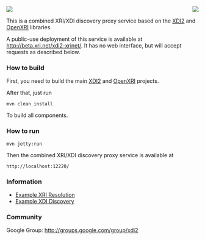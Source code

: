 <a href="http://projectdanube.org/" target="_blank"><img src="http://peacekeeper.github.com/xdi2/images/projectdanube_logo.png" align="right"></a>
<img src="http://peacekeeper.github.com/xdi2/images/logo64.png"><br>

This is a combined XRI/XDI discovery proxy service based on the [XDI2](http://github.com/peacekeeper/xdi2) and [OpenXRI](http://openxri.org) libraries.

A public-use deployment of this service is available at http://beta.xri.net/xdi2-xrinet/. It has no web interface, but will accept requests as described below.

### How to build

First, you need to build the main [XDI2](http://github.com/peacekeeper/xdi2) and [OpenXRI](http://openxri.org) projects.

After that, just run

    mvn clean install

To build all components.

### How to run

    mvn jetty:run

Then the combined XRI/XDI discovery proxy service is available at

	http://localhost:12220/

### Information

* [Example XRI Resolution](https://github.com/peacekeeper/xdi2-xrinet/wiki/Example-XRI-Resolution)
* [Example XDI Discovery](https://github.com/peacekeeper/xdi2-xrinet/wiki/Example-XDI-Discovery)

### Community

Google Group: http://groups.google.com/group/xdi2
